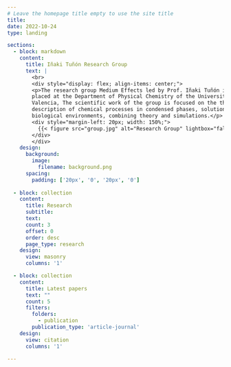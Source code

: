 ```yaml
---
# Leave the homepage title empty to use the site title
title:
date: 2022-10-24
type: landing

sections:
  - block: markdown
    content:
      title: Iñaki Tuñón Research Group
      text: |
        <br>
        <div style="display: flex; align-items: center;">
        <p>The research group Medium Effects led by Prof. Iñaki Tuñón is 
        placed at the Department of Physical Chemistry of the University of 
        Valencia, The scientific work of the group is focused on the theoretical
        description of chemical processes in condensed phases, solution and 
        biological environments, combining theory and simulations.</p>
        <div style="margin-left: 20px; width: 150%;">
          {{< figure src="group.jpg" alt="Research Group" lightbox="false" >}}
        </div>
        </div>
    design:
      background:
        image:
          filename: background.png
      spacing:
        padding: ['20px', '0', '20px', '0']
  
  - block: collection
    content:
      title: Research
      subtitle:
      text:
      count: 3
      offset: 0
      order: desc
      page_type: research
    design:
      view: masonry
      columns: '1'

  - block: collection
    content:
      title: Latest papers
      text: ""
      count: 5
      filters:
        folders:
          - publication
        publication_type: 'article-journal'
    design:
      view: citation
      columns: '1'

---
```

